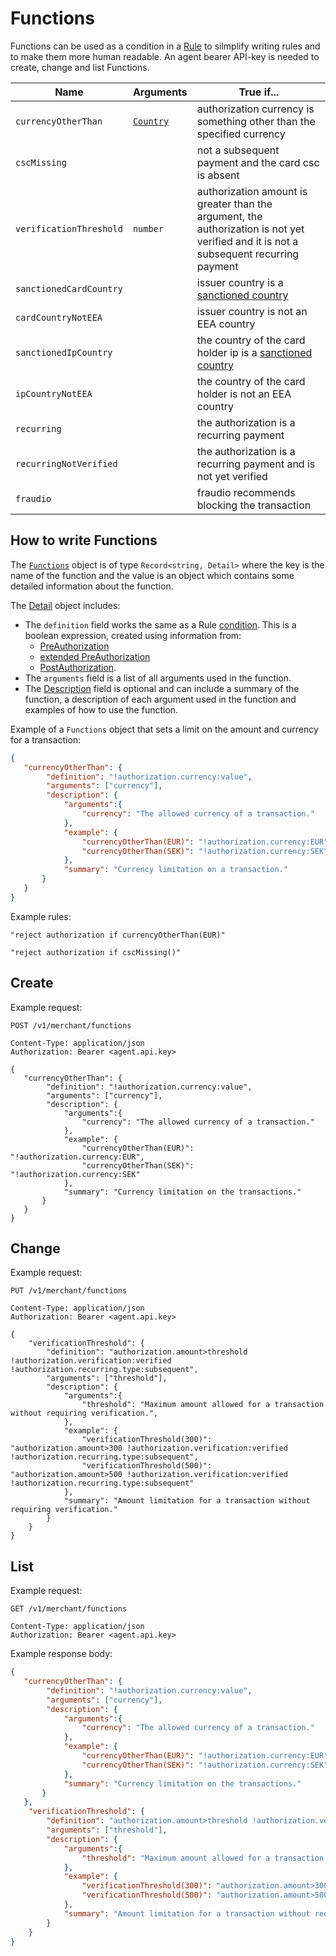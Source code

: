 # Functions
Functions can be used as a condition in a [Rule](./rules.html) to silmplify writing rules and to make them more human readable. An agent bearer API-key is needed to create, change and list Functions.

| Name                    | Arguments                                      | True if...                                                                                                                            |
|-------------------------|------------------------------------------------|---------------------------------------------------------------------------------------------------------------------------------------|
| `currencyOtherThan`     | [`Country`](../common/reference.html#currency) | authorization currency is something other than the specified currency                                                                 |
| `cscMissing`            |                                                | not a subsequent payment and the card csc is absent                                                                                   |
| `verificationThreshold` | `number`                                       | authorization amount is greater than the argument, the authorization is not yet verified and it is not a subsequent recurring payment |
| `sanctionedCardCountry` |                                                | issuer country is a [sanctioned country]()                                                                                            |
| `cardCountryNotEEA`     |                                                | issuer country is not an EEA country                                                                                                  |
| `sanctionedIpCountry`   |                                                | the country of the card holder ip is a [sanctioned country]()                                                                         |
| `ipCountryNotEEA`       |                                                | the country of the card holder is not an EEA country                                                                                  |
| `recurring`             |                                                | the authorization is a recurring payment                                                                                              |
| `recurringNotVerified`  |                                                | the authorization is a recurring payment and is not yet verified                                                                      |
| `fraudio`               |                                                | fraudio recommends blocking the transaction                                                                                           |

## How to write Functions
The [`Functions`](./reference.html#functions) object is of type `Record<string, Detail>` where the key is the name of the function and the value is an object which contains some detailed information about the function. 

The [Detail](./reference#detail) object includes:
- The `definition` field works the same as a Rule [condition](./rules.html#condition). This is a boolean expression, created using information from:
    - [PreAuthorization](../authorization/states.html#preauthorization)
    - [extended PreAuthorization](./rules.html#extended-state)
    - [PostAuthorization](../authorization/states.html#postauthorization).
- The `arguments` field is a list of all arguments used in the function. 
- The [Description](./reference.html#description) field is optional and can include a summary of the function, a description of each argument used in the function and examples of how to use the function. 

Example of a `Functions` object that sets a limit on the amount and currency for a transaction:
``` JSON
{
   "currencyOtherThan": {
        "definition": "!authorization.currency:value",
        "arguments": ["currency"],
        "description": {
            "arguments":{
                "currency": "The allowed currency of a transaction."
            },
            "example": {
                "currencyOtherThan(EUR)": "!authorization.currency:EUR",
                "currencyOtherThan(SEK)": "!authorization.currency:SEK"
            },
            "summary": "Currency limitation on a transaction."
       }
   }
}
```
Example rules:

`"reject authorization if currencyOtherThan(EUR)"`

`"reject authorization if cscMissing()"`

## Create 

Example request:
``` {1} JSON
POST /v1/merchant/functions

Content-Type: application/json
Authorization: Bearer <agent.api.key>

{
   "currencyOtherThan": {
        "definition": "!authorization.currency:value",
        "arguments": ["currency"],
        "description": {
            "arguments":{
                "currency": "The allowed currency of a transaction."
            },
            "example": {
                "currencyOtherThan(EUR)": "!authorization.currency:EUR",
                "currencyOtherThan(SEK)": "!authorization.currency:SEK"
            },
            "summary": "Currency limitation on the transactions."
       }
   }
}
```
## Change

Example request:
``` {1} JSON
PUT /v1/merchant/functions

Content-Type: application/json
Authorization: Bearer <agent.api.key>

{
    "verificationThreshold": {
        "definition": "authorization.amount>threshold !authorization.verification:verified !authorization.recurring.type:subsequent",
        "arguments": ["threshold"],
        "description": {
            "arguments":{
                "threshold": "Maximum amount allowed for a transaction without requiring verification.",
            },
            "example": {
                "verificationThreshold(300)": "authorization.amount>300 !authorization.verification:verified !authorization.recurring.type:subsequent",
                "verificationThreshold(500)": "authorization.amount>500 !authorization.verification:verified !authorization.recurring.type:subsequent"
            },
            "summary": "Amount limitation for a transaction without requiring verification."
        }
    }
}
```

## List

Example request:
``` {1} JSON
GET /v1/merchant/functions

Content-Type: application/json
Authorization: Bearer <agent.api.key>
```

Example response body: 

``` JSON
{
   "currencyOtherThan": {
        "definition": "!authorization.currency:value",
        "arguments": ["currency"],
        "description": {
            "arguments":{
                "currency": "The allowed currency of a transaction."
            },
            "example": {
                "currencyOtherThan(EUR)": "!authorization.currency:EUR",
                "currencyOtherThan(SEK)": "!authorization.currency:SEK"
            },
            "summary": "Currency limitation on the transactions."
       }
   },
    "verificationThreshold": {
        "definition": "authorization.amount>threshold !authorization.verification:verified !authorization.recurring.type:subsequent",
        "arguments": ["threshold"],
        "description": {
            "arguments":{
                "threshold": "Maximum amount allowed for a transaction without requiring verification.",
            },
            "example": {
                "verificationThreshold(300)": "authorization.amount>300 !authorization.verification:verified !authorization.recurring.type:subsequent",
                "verificationThreshold(500)": "authorization.amount>500 !authorization.verification:verified !authorization.recurring.type:subsequent"
            },
            "summary": "Amount limitation for a transaction without requiring verification."
        }
    }
}
```